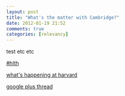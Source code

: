 ```yaml
---
layout: post
title: "What's the matter with Cambridge?"
date: 2012-01-19 21:52
comments: true
categories: [relevancy] 
---
```


test etc etc
<!-- more -->

[#hlth](https://twitter.com/#!/search/%23hlth)

[what's happening at harvard](http://chrisbourg.wordpress.com/2012/01/19/whats-happening-at-harvard/)

[google plus thread](https://plus.google.com/u/0/108106506236836816610/posts/RXau1dC29ho)
